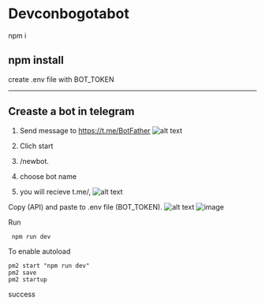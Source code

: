 
# Devconbogotabot

npm i

## npm install

create .env file with BOT_TOKEN

-----------------------------------------------
## Creaste a bot in telegram

1. Send message to https://t.me/BotFather 
![alt text](https://www.spcdn.org/images/Ru-knowledge_base/chatbots/telegram/create-bot/scr1-min.png)

2. Clich start
3.  /newbot.
4. choose bot name
5. you will recieve t.me/<nicknamebot>, 
![alt text](https://www.spcdn.org/images/Ru-knowledge_base/chatbots/telegram/create-bot/scr5-min.png)

Copy (API) and paste to .env file (BOT_TOKEN).
![alt text](https://www.spcdn.org/images/Ru-knowledge_base/chatbots/telegram/create-bot/scr6-min.png)
![image](https://user-images.githubusercontent.com/65252165/171461241-4572cd90-dbe1-4047-af02-62ef0ba8a232.png)

Run 

``` npm run dev```

To enable autoload
```
pm2 start "npm run dev"
pm2 save
pm2 startup
```

  success
